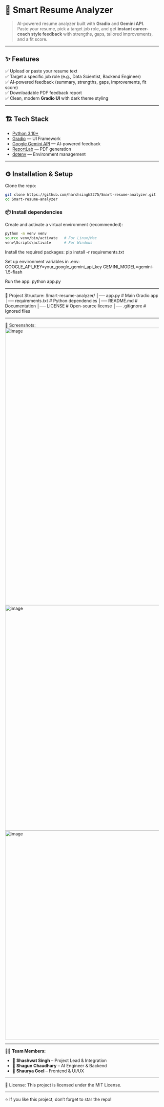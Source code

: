 # 🚀 Smart Resume Analyzer

> AI-powered resume analyzer built with **Gradio** and **Gemini API**.  
Paste your resume, pick a target job role, and get **instant career-coach style feedback** with strengths, gaps, tailored improvements, and a fit score.

---

## ✨ Features
✅ Upload or paste your resume text  
✅ Target a specific job role (e.g., Data Scientist, Backend Engineer)  
✅ AI-powered feedback (summary, strengths, gaps, improvements, fit score)  
✅ Downloadable PDF feedback report  
✅ Clean, modern **Gradio UI** with dark theme styling  

---

## 🏗️ Tech Stack
- [Python 3.10+](https://www.python.org/)  
- [Gradio](https://www.gradio.app/) — UI Framework  
- [Google Gemini API](https://ai.google.dev/) — AI-powered feedback  
- [ReportLab](https://www.reportlab.com/) — PDF generation  
- [dotenv](https://pypi.org/project/python-dotenv/) — Environment management  

---

## ⚙️ Installation & Setup

Clone the repo:
```bash
git clone https://github.com/harshsingh2275/Smart-resume-analyzer.git
cd Smart-resume-analyzer
```

### 📦 Install dependencies

Create and activate a virtual environment (recommended):

```bash
python -m venv venv
source venv/bin/activate   # For Linux/Mac
venv\Scripts\activate      # For Windows
```
Install the required packages:
pip install -r requirements.txt

Set up environment variables in .env:
GOOGLE_API_KEY=your_google_gemini_api_key
GEMINI_MODEL=gemini-1.5-flash

Run the app:
python app.py

---

📂 Project Structure:
Smart-resume-analyzer/
│── app.py              # Main Gradio app
│── requirements.txt    # Python dependencies
│── README.md           # Documentation
│── LICENSE             # Open-source license
│── .gitignore          # Ignored files

---

📸 Screenshots:
<img width="1896" height="907" alt="image" src="https://github.com/user-attachments/assets/1712e6bb-3af7-4e91-ae6a-dc765ef3dfee" />
<img width="1895" height="737" alt="image" src="https://github.com/user-attachments/assets/a9608600-a904-4e18-bbfe-7baad810c0f8" />
<img width="1881" height="683" alt="image" src="https://github.com/user-attachments/assets/5c07641a-b5cd-4041-b212-6b90e2404953" />

---

👨‍💻 **Team Members:**

- 🚀 **Shashwat Singh** – Project Lead & Integration
- 🤖 **Shagun Chaudhary** – AI Engineer & Backend  
- 🎨 **Shaurya Goel** – Frontend & UI/UX  

---

📜 License:
This project is licensed under the MIT License.

---

⭐ If you like this project, don’t forget to star the repo!



